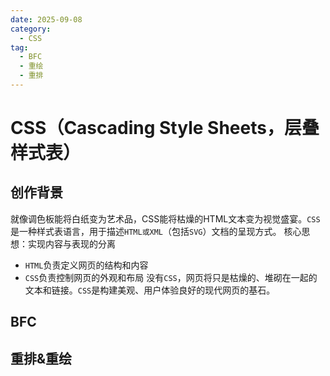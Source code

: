 ```yaml
---
date: 2025-09-08
category:
  - CSS
tag:
  - BFC
  - 重绘
  - 重排
---
```


# CSS（Cascading Style Sheets，层叠样式表）

## 创作背景
  就像调色板能将白纸变为艺术品，CSS能将枯燥的HTML文本变为视觉盛宴。`CSS`是一种样式表语言，用于描述`HTML或XML`（包括`SVG`）文档的呈现方式。
  核心思想：实现内容与表现的分离
  - `HTML`负责定义网页的结构和内容
  - `CSS`负责控制网页的外观和布局
  没有`CSS`，网页将只是枯燥的、堆砌在一起的文本和链接。`CSS`是构建美观、用户体验良好的现代网页的基石。

## BFC

## 重排&重绘